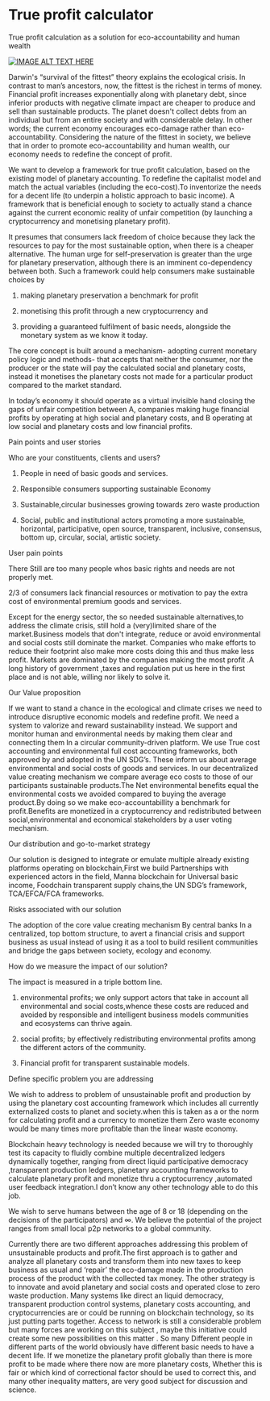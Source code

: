 

# True profit calculator


True profit calculation as a solution for eco-accountability and human wealth

[![IMAGE ALT TEXT HERE](https://img.youtube.com/vi/YOUTUBE_VIDEO_ID_HERE/0.jpg)](https://www.youtube.com/watch?v=YOUTUBE_VIDEO_ID_HERE)


Darwin's “survival of the fittest” theory explains the ecological crisis. In contrast to man’s ancestors, now, the fittest is the richest in terms of money. Financial profit increases exponentially along with planetary debt, since inferior products with negative climate impact are cheaper to produce and sell than sustainable products. The planet doesn't collect debts from an individual but from an entire society and with considerable delay. In other words; the current economy encourages eco-damage rather than eco-accountability. Considering the nature of the fittest in society, we believe that in order to promote eco-accountability and human wealth, our economy needs to redefine the concept of profit. 


We want to develop a framework for true profit calculation, based on the existing model of planetary accounting. To redefine the capitalist model and match the actual variables (including the eco-cost).To inventorize the needs for a decent life (to underpin a holistic approach to basic income). A framework that is beneficial enough to society to actually stand a chance against the current economic reality of unfair competition (by launching a cryptocurrency and monetising planetary profit).


It presumes that consumers lack freedom of choice because they lack the resources to pay for the most sustainable option, when there is a cheaper alternative.  The human urge for self-preservation is greater than the urge for planetary preservation, although there is an imminent co-dependency between both. Such a framework could help consumers make sustainable choices by

 1) making planetary preservation a benchmark for profit

 2) monetising this profit through a new cryptocurrency and 

 3) providing a guaranteed fulfilment of basic needs, alongside the monetary system as we know it today. 


The core concept is built around a mechanism- adopting current monetary policy logic and methods- that accepts that neither the consumer, nor the producer or the state will pay the calculated social and planetary costs, instead it monetises the planetary costs not made for a particular product compared to the market standard.

In today’s economy it should operate as a virtual invisible hand closing the gaps of unfair competition between A, companies making huge financial profits by operating at high social and planetary costs, and B operating at low social and planetary costs and low financial profits.

Pain points and user stories 
 
Who are your constituents, clients and users?  
 
 
 1) People in need of basic goods and services. 
 
 2) Responsible consumers  supporting sustainable Economy  
 
 3) Sustainable,circular businesses growing towards zero waste production  
 
 4) Social, public and institutional actors promoting a more sustainable, horizontal, participative, open source, transparent, inclusive, consensus, bottom up, circular, social, artistic society.   
 
User pain points  
 
  
 
 There Still are too many people whos basic rights and needs are not properly met. 
 
2/3  of consumers  lack financial resources or motivation to pay the extra cost of environmental premium goods and services. 
 
Except for the energy sector, the so needed sustainable alternatives,to address the climate crisis, still hold a (very)limited share of the market.Business models that don't integrate, reduce or avoid environmental and social costs still dominate the market. Companies who make efforts to reduce their footprint also make more costs doing this and thus make less profit. Markets are dominated  by the companies making the most profit .A long history of government ,taxes and regulation put us here in the first place and is not able, willing nor likely to solve it. 
 
 
 
 
 
 
 
Our Value proposition 
 
 If we want to stand a chance in the ecological and climate crises we need to introduce disruptive  economic models and redefine profit. We need a system  to valorize and reward sustainability instead. 
We support and monitor human and environmental needs by making them clear and connecting them In a circular community-driven platform. We use True cost accounting and environmental full cost accounting frameworks, both approved by and adopted in the UN SDG’s. These inform us about average environmental and social costs of goods and services. In our decentralized value creating mechanism we compare average eco costs to those of our participants sustainable products.The Net environmental benefits equal the environmental costs we avoided compared to buying the average product.By doing so we make eco-accountabillity a benchmark for profit.Benefits are monetized in a cryptocurrency and redistributed between social,environmental and economical stakeholders by a user voting mechanism. 
 
 
  
 
 
 
Our distribution and go-to-market strategy  
 
Our solution is designed to integrate or emulate multiple already existing platforms operating on blockchain,First we build Partnerships with experienced actors in the field, Manna blockchain for Universal basic income, Foodchain transparent supply chains,the UN SDG’s framework, TCA/EFCA/FCA frameworks. 
 
 
Risks associated with our solution 
 
 
The adoption of the core value creating mechanism By central banks In a centralized, top bottom structure, to avert a financial crisis and support business as usual instead of using it as a tool to build resilient communities and bridge the gaps between society, ecology and economy. 
 
 
How do we measure the impact of our solution? 
 
The impact is measured in a triple bottom line.  
 
1)  environmental profits; we only support actors that take in account all environmental and social costs,whence these costs are reduced and avoided by responsible and intelligent business models communities and ecosystems can thrive again. 
 
2) social profits; by effectively redistributing environmental profits among the different actors of the community.  
 
3) Financial profit for transparent sustainable models. 

Define specific problem you are addressing

We wish to address to problem of  unsustainable profit and production by using the planetary cost accounting framework which includes all currently externalized costs to planet and society.when this is taken as a or the norm for calculating profit and a currency to monetize them Zero waste economy would be many times more profitable than the linear waste economy.

Blockchain heavy technology is needed because we will try to thoroughly test its capacity to fluidly combine multiple decentralized ledgers dynamically together, ranging from direct liquid participative democracy ,transparent production ledgers, planetary accounting frameworks to calculate planetary profit and monetize thru a cryptocurrency ,automated user feedback integration.I don’t know any other technology able to do this job.

We wish to serve humans between the age of 8 or 18 (depending on the decisions of the participators) and ∞. We believe the potential of the project ranges from small local p2p networks to a global community.

Currently there are two different approaches addressing this problem of unsustainable products and profit.The first approach is to gather and analyze all planetary costs and transform them into new taxes to keep business as usual and ‘repair’ the eco-damage made in the production process of the product with the collected tax money. The other strategy is to innovate and avoid planetary and social costs and operated close to zero waste production. Many systems like direct an liquid democracy, transparent production control systems, planetary costs accounting, and cryptocurrencies are or could be running on blockchain technology, so its just putting parts together.
Access to network is still a considerable problem but many forces are working on this subject , maybe this initiative could create some new possibilities on this matter .
So many Different people in different parts of the world  obviously have different basic needs to have a decent life.
If we monetize the planetary profit globally than there is more profit to be made where there now are more planetary costs, Whether this is fair or which kind of correctional factor should be used to correct this, and many other inequality matters, are very good subject for discussion and science.


